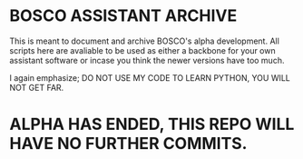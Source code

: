 # BOSCO ASSISTANT ARCHIVE

This is meant to document and archive BOSCO's alpha development. All scripts here are avaliable to be used as either a backbone for your own assistant software or incase you think the newer versions have too much.

I again emphasize; DO NOT USE MY CODE TO LEARN PYTHON, YOU WILL NOT GET FAR.

# ALPHA HAS ENDED, THIS REPO WILL HAVE NO FURTHER COMMITS.
